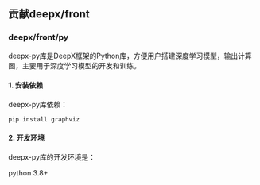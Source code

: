## 贡献deepx/front

### deepx/front/py

deepx-py库是DeepX框架的Python库，方便用户搭建深度学习模型，输出计算图，主要用于深度学习模型的开发和训练。

#### 1. 安装依赖

deepx-py库依赖：

```
pip install graphviz
```
 
#### 2. 开发环境

deepx-py库的开发环境是：

python 3.8+

